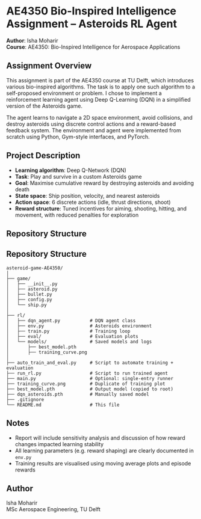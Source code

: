 # AE4350 Bio-Inspired Intelligence Assignment – Asteroids RL Agent

**Author**: Isha Moharir  
**Course**: AE4350: Bio-Inspired Intelligence for Aerospace Applications  

## Assignment Overview

This assignment is part of the AE4350 course at TU Delft, which introduces various bio-inspired algorithms. The task is to apply one such algorithm to a self-proposed environment or problem. I chose to implement a reinforcement learning agent using Deep Q-Learning (DQN) in a simplified version of the Asteroids game.

The agent learns to navigate a 2D space environment, avoid collisions, and destroy asteroids using discrete control actions and a reward-based feedback system. The environment and agent were implemented from scratch using Python, Gym-style interfaces, and PyTorch.

## Project Description

- **Learning algorithm**: Deep Q-Network (DQN)
- **Task**: Play and survive in a custom Asteroids game
- **Goal**: Maximise cumulative reward by destroying asteroids and avoiding death
- **State space**: Ship position, velocity, and nearest asteroids
- **Action space**: 6 discrete actions (idle, thrust directions, shoot)
- **Reward structure**: Tuned incentives for aiming, shooting, hitting, and movement, with reduced penalties for exploration

## Repository Structure
## Repository Structure

```
asteroid-game-AE4350/
│
├── game/
│   ├── __init__.py
│   ├── asteroid.py
│   ├── bullet.py
│   ├── config.py
│   └── ship.py
│
├── rl/
│   ├── dqn_agent.py           # DQN agent class
│   ├── env.py                 # Asteroids environment
│   ├── train.py               # Training loop
│   ├── eval/                  # Evaluation plots
│   └── models/                # Saved models and logs
│       ├── best_model.pth
│       ├── training_curve.png
│
├── auto_train_and_eval.py     # Script to automate training + evaluation
├── run_rl.py                  # Script to run trained agent
├── main.py                    # Optional: single-entry runner
├── training_curve.png         # Duplicate of training plot
├── best_model.pth             # Output model (copied to root)
├── dqn_asteroids.pth          # Manually saved model
├── .gitignore
└── README.md                  # This file
```


## Notes

- Report will include sensitivity analysis and discussion of how reward changes impacted learning stability
- All learning parameters (e.g. reward shaping) are clearly documented in `env.py`
- Training results are visualised using moving average plots and episode rewards

## Author

Isha Moharir  
MSc Aerospace Engineering, TU Delft


